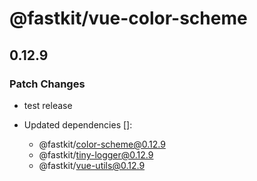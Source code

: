 # @fastkit/vue-color-scheme

## 0.12.9

### Patch Changes

- test release

- Updated dependencies []:
  - @fastkit/color-scheme@0.12.9
  - @fastkit/tiny-logger@0.12.9
  - @fastkit/vue-utils@0.12.9
